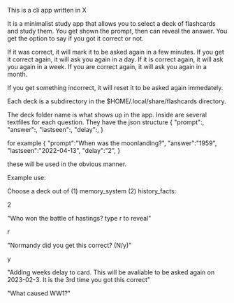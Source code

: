 This is a cli app written in X

It is a minimalist study app that allows you to select a deck of flashcards and study them.
You get shown the prompt, then can reveal the answer.
You get the option to say if you got it correct or not.

If it was correct, it will mark it to be asked again in a few minutes.
If you get it correct again, it will ask you again in a day.
If it is correct again, it will ask you again in a week.
If you are correct again, it will ask you again in a month.

If you get something incorrect, it will reset it to be asked again immedately.

Each deck is a subdirectory in the $HOME/.local/share/flashcards directory.

The deck folder name is what shows up in the app.
Inside are several textfiles for each question.
They have the json structure
{
"prompt":,
"answer":,
"lastseen":,
"delay":,
}

for example
{
"prompt":"When was the moonlanding?",
"answer":"1959",
"lastseen":"2022-04-13",
"delay":"2",
}

these will be used in the obvious manner.


Example use:


Choose a deck out of (1) memory\_system (2) history\_facts:

2

"Who won the battle of hastings?
type r to reveal"

r

"Normandy
did you get this correct? (N/y)"

y

"Adding weeks delay to card. This will be avaliable to be asked again on 2023-02-3. It is the 3rd time you got this correct"

"What caused WW1?"
